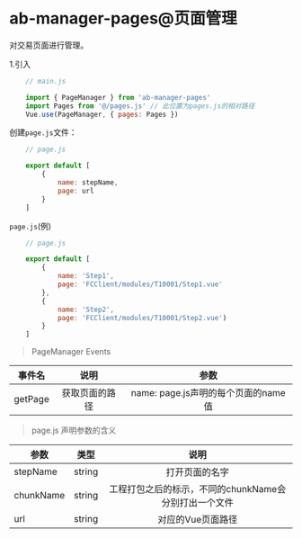 # ab-manager-pages@页面管理

对交易页面进行管理。

1.引入

```js
    // main.js

    import { PageManager } from 'ab-manager-pages'
    import Pages from '@/pages.js' // 此位置为pages.js的相对路径
    Vue.use(PageManager, { pages: Pages })
```

创建`page.js`文件：

```js
    // page.js

    export default [
        {
            name: stepName,
            page: url
        }
    ]
```

`page.js`(例)
```js
    // page.js

    export default [
        {
            name: 'Step1',
            page: 'FCClient/modules/T10001/Step1.vue'
        },
        {
            name: 'Step2',
            page: 'FCClient/modules/T10001/Step2.vue')
        }
    ]
```

> PageManager Events

|事件名|说明|参数|
|-----|:-----:|:-----:|
|getPage|获取页面的路径|name: page.js声明的每个页面的name值|

> page.js 声明参数的含义

| 参数     | 类型 | 说明 |
| -------- | :---: | :---: |
| stepName | string | 打开页面的名字 |
| chunkName | string | 工程打包之后的标示，不同的chunkName会分别打出一个文件 |
| url | string | 对应的Vue页面路径 |
